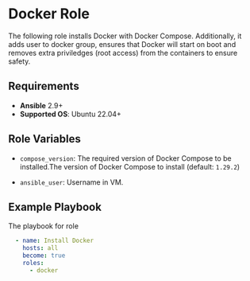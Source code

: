 # Docker Role

The following role installs Docker with Docker Compose. Additionally, it adds user to docker group, ensures that Docker will start on boot and removes extra priviledges (root access) from the containers to ensure safety.

## Requirements

- **Ansible** 2.9+
- **Supported OS**: Ubuntu 22.04+

## Role Variables

- `compose_version`: The required version of Docker Сompose to be installed.The version of Docker Compose to install (default: `1.29.2`)

- `ansible_user`: Username in VM.

## Example Playbook

The playbook for role

```yaml
  - name: Install Docker
    hosts: all
    become: true
    roles:
      - docker
```